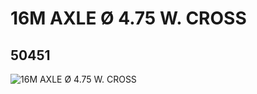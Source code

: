 # 16M AXLE Ø 4.75 W. CROSS
## 50451
![16M AXLE Ø 4.75 W. CROSS](https://lc-www-live-s.legocdn.com/media/bricks/5/2/4233225.jpg)